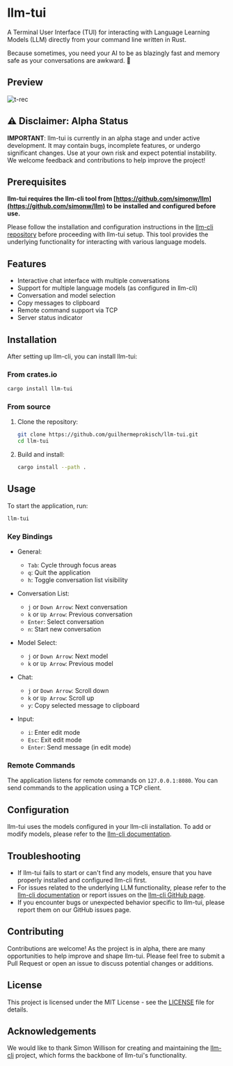 # llm-tui

A Terminal User Interface (TUI) for interacting with Language Learning Models (LLM) directly from your command line written in Rust.

Because sometimes, you need your AI to be as blazingly fast and memory safe as your conversations are awkward. 🦀

## Preview
![t-rec](https://github.com/user-attachments/assets/1128719a-ba10-404c-9711-b4b36a2c69a6)

## ⚠️ Disclaimer: Alpha Status

**IMPORTANT**: llm-tui is currently in an alpha stage and under active development. It may contain bugs, incomplete features, or undergo significant changes. Use at your own risk and expect potential instability. We welcome feedback and contributions to help improve the project!

## Prerequisites

**llm-tui requires the llm-cli tool from [https://github.com/simonw/llm](https://github.com/simonw/llm) to be installed and configured before use.**

Please follow the installation and configuration instructions in the [llm-cli repository](https://github.com/simonw/llm) before proceeding with llm-tui setup. This tool provides the underlying functionality for interacting with various language models.

## Features

- Interactive chat interface with multiple conversations
- Support for multiple language models (as configured in llm-cli)
- Conversation and model selection
- Copy messages to clipboard
- Remote command support via TCP
- Server status indicator

## Installation

After setting up llm-cli, you can install llm-tui:

### From crates.io

```bash
cargo install llm-tui
```

### From source

1. Clone the repository:

   ```bash
   git clone https://github.com/guilhermeprokisch/llm-tui.git
   cd llm-tui
   ```

2. Build and install:
   ```bash
   cargo install --path .
   ```

## Usage

To start the application, run:

```bash
llm-tui
```

### Key Bindings

- General:

  - `Tab`: Cycle through focus areas
  - `q`: Quit the application
  - `h`: Toggle conversation list visibility

- Conversation List:

  - `j` or `Down Arrow`: Next conversation
  - `k` or `Up Arrow`: Previous conversation
  - `Enter`: Select conversation
  - `n`: Start new conversation

- Model Select:

  - `j` or `Down Arrow`: Next model
  - `k` or `Up Arrow`: Previous model

- Chat:

  - `j` or `Down Arrow`: Scroll down
  - `k` or `Up Arrow`: Scroll up
  - `y`: Copy selected message to clipboard

- Input:
  - `i`: Enter edit mode
  - `Esc`: Exit edit mode
  - `Enter`: Send message (in edit mode)

### Remote Commands

The application listens for remote commands on `127.0.0.1:8080`. You can send commands to the application using a TCP client.

## Configuration

llm-tui uses the models configured in your llm-cli installation. To add or modify models, please refer to the [llm-cli documentation](https://llm.datasette.io/en/stable/configuration.html).

## Troubleshooting

- If llm-tui fails to start or can't find any models, ensure that you have properly installed and configured llm-cli first.
- For issues related to the underlying LLM functionality, please refer to the [llm-cli documentation](https://llm.datasette.io/en/stable/) or report issues on the [llm-cli GitHub page](https://github.com/simonw/llm/issues).
- If you encounter bugs or unexpected behavior specific to llm-tui, please report them on our GitHub issues page.

## Contributing

Contributions are welcome! As the project is in alpha, there are many opportunities to help improve and shape llm-tui. Please feel free to submit a Pull Request or open an issue to discuss potential changes or additions.

## License

This project is licensed under the MIT License - see the [LICENSE](LICENSE) file for details.

## Acknowledgements

We would like to thank Simon Willison for creating and maintaining the [llm-cli](https://github.com/simonw/llm) project, which forms the backbone of llm-tui's functionality.
